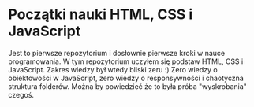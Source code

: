 # Początki nauki HTML, CSS i JavaScript
Jest to pierwsze repozytorium i dosłownie pierwsze kroki w nauce programowania. W tym repozytorium uczyłem się podstaw HTML, CSS i JavaScript.
Zakres wiedzy był wtedy bliski zeru :) Zero wiedzy o obiektowości w JavaScript, zero wiedzy o responsywności i chaotyczna struktura folderów. Można by powiedzieć że to była próba "wyskrobania" czegoś.
